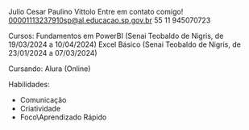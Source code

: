 Julio Cesar Paulino Vittolo 
Entre em contato comigo! 
00001113237910sp@al.educacao.sp.gov.br 
55 11 945070723

Cursos: Fundamentos em PowerBI (Senai Teobaldo de Nigris, de 19/03/2024 a 10/04/2024)
        Excel Básico (Senai Teobaldo de Nigris, de 23/01/2024 a 07/03/2024)

Cursando: Alura (Online)

Habilidades:
- Comunicação
- Criatividade
- Foco\Aprendizado Rápido
